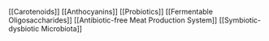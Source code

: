 [[Carotenoids]]
[[Anthocyanins]]
[[Probiotics]]
[[Fermentable Oligosaccharides]]
[[Antibiotic-free Meat Production System]]
[[Symbiotic-dysbiotic Microbiota]]

